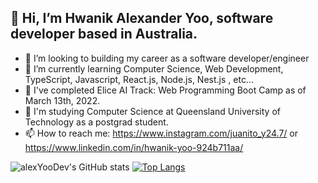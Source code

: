 ## 👋 Hi, I’m Hwanik Alexander Yoo, software developer based in Australia.
- 👀 I’m looking to building my career as a software developer/engineer
- 🌱 I’m currently learning Computer Science, Web Development, TypeScript, Javascript, React.js, Node.js, Nest.js , etc...
- 💞️ I've completed Elice AI Track: Web Programming Boot Camp as of March 13th, 2022.
- 🤖 I'm studying Computer Science at Queensland University of Technology as a postgrad student.
- 📫 How to reach me: https://www.instagram.com/juanito_y24.7/ or https://www.linkedin.com/in/hwanik-yoo-924b711aa/

![alexYooDev's GitHub stats](https://github-readme-stats.vercel.app/api?username=alexYooDev&show_icons=true&theme=radical)
[![Top Langs](https://github-readme-stats.vercel.app/api/top-langs/?username=alexYooDev&layout=compact)](https://github.com/alexYooDev/github-readme-stats)


<!---
fm247/fm247 is a ✨ special ✨ repository because its `README.md` (this file) appears on your GitHub profile.
You can click the Preview link to take a look at your changes.
--->
